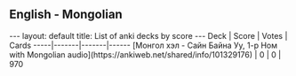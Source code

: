 <h2>English  -  Mongolian</h2>
---
layout: default
title: List of anki decks by score
---
Deck | Score | Votes | Cards
-----|-------|-------|------
[Монгол хэл - Сайн Байна Уу, 1-р Ном with Mongolian audio](https://ankiweb.net/shared/info/101329176) | 0 | 0 | 970
